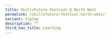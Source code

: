 ```yaml
---
title: SkillsFuture Festival @ North West
permalink: /skillsfuture-festival-north-west/
variant: tiptap
description: ""
third_nav_title: Learning
---
```

